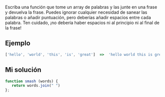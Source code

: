 Escriba una función que tome un array de palabras y las junte en una frase y devuelva la frase. Puedes ignorar cualquier necesidad de sanear las palabras o añadir puntuación, pero deberías añadir espacios entre cada palabra. Ten cuidado, ¡no debería haber espacios ni al principio ni al final de la frase!

## Ejemplo

```js
['hello', 'world', 'this', 'is', 'great']  =>  'hello world this is great'
```

## Mi solución

```js
function smash (words) {
   return words.join(" ")
};
```
